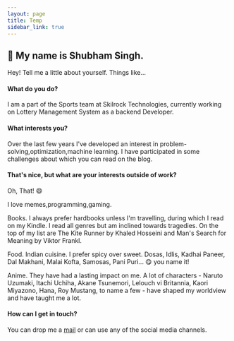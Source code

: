 ```yaml
---
layout: page
title: Temp
sidebar_link: true
---
```


## :wave: My name is Shubham Singh. 

Hey! Tell me a little about yourself. Things like...

#### What do you do?

I am a part of the Sports team at Skilrock Technologies, currently working on Lottery Management System as a backend Developer. 

#### What interests you?

Over the last few years I've developed an interest in problem-solving,optimization,machine learning. I have participated in some challenges about which you can read on the blog.

#### That's nice, but what are your interests outside of work?

Oh, That! :smile:

I love memes,programming,gaming. 

Books. I always prefer hardbooks unless I'm travelling, during which I read on my Kindle. I read all genres but am inclined towards tragedies. On the top of my list are The Kite Runner by Khaled Hosseini and Man's Search for Meaning by Viktor Frankl.

Food. Indian cuisine. I prefer spicy over sweet. Dosas, Idlis, Kadhai Paneer, Dal Makhani, Malai Kofta, Samosas, Pani Puri... :yum: you name it! 

Anime. They have had a lasting impact on me. A lot of characters - Naruto Uzumaki, Itachi Uchiha, Akane Tsunemori, Lelouch vi Britannia, Kaori Miyazono, Hana, Roy Mustang, to name a few - have shaped my worldview and have taught me a lot. 

#### How can I get in touch?

You can drop me a [mail](mailto:singhcse01@gmail.com) or can use any of the social media channels.

